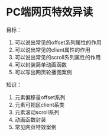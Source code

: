 # PC端网页特效异读

目标：

1. 可以说出常见的offset系列属性的作用
2. 可以说出常见的client属性的作用
3. 可以说出常见的scroll系列属性的作用
4. 可以封装简单动画函数
5. 可以写出网页轮播图案例

知识：

1. 元素偏移量offset系列
2. 元素可视区client系类
3. 元素滚动scroll系列
4. 动画函数封装
5. 常见网页特效案例